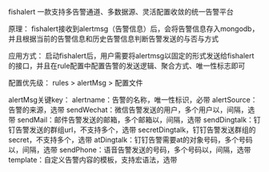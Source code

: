 fishalert
一款支持多告警通道、多数据源、灵活配置收敛的统一告警平台

原理：
fishalert接收到alertmsg（告警信息）后，会将告警信息存入mongodb，并且根据当前的告警信息和历史告警信息判断告警发送的与否与方式

应用方式：
启动fishalert后，用户需要将alertmsg以固定的形式发送给fishalert的接口，并且在rule配置中配置告警的发送逻辑、聚合方式、唯一性标志即可

配置优先级：
rules > alertMsg > 配置文件

alertMsg关键key：
alertname：告警的名称，唯一性标识，必带
alertSource：告警的来源，选带
sendWechat：微信告警发送的用户，多个用户以，间隔，选带
sendMail：邮件告警发送的邮箱，多个邮箱以，间隔，选带
sendDingtalk：钉钉告警发送的群组url，不支持多个，选带
secretDingtalk，钉钉告警发送群组的secret，不支持多个，选带
atDingtalk：钉钉告警需要at的对象号码，多个号码以，间隔，选带
sendPhone：语音告警发送的号码，多个号码以，间隔，选带
template：自定义告警内容的模板，支持宏语法，选带


